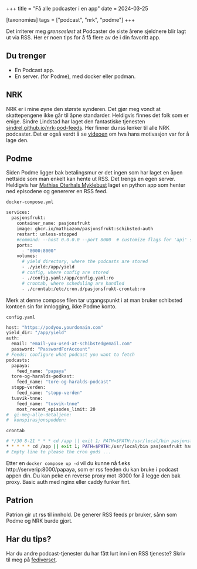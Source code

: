 +++
title = "Få alle podcaster i en app"
date = 2024-03-25

[taxonomies]
tags = ["podcast", "nrk", "podme"]
+++

Det irriterer meg _grensesløst_ at Podcaster de siste årene sjeldnere blir lagt ut via RSS. Her er noen tips for å få flere av de i din favoritt app.

<!-- more -->

## Du trenger

* En Podcast app.
* En server. (for Podme), med docker eller podman.

## NRK

NRK er i mine øyne den største synderen. Det gjør meg vondt at skattepengene ikke går til åpne standarder. Heldigvis finnes det folk som er enige. Sindre Lindstad har laget den fantastiske tjenesten [sindrel.github.io/nrk-pod-feeds](https://sindrel.github.io/nrk-pod-feeds/). Her finner du rss lenker til alle NRK podcaster. Det er også verdt å se [videoen](https://vimeo.com/861697003) om hva hans motivasjon var for å lage den.

## Podme

Siden Podme ligger bak betalingsmur er det ingen som har laget en åpen nettside som man enkelt kan hente ut RSS. Det trengs en egen server. Heldigvis har [Mathias Oterhals Myklebust](https://oterbust.no/) laget en python app som henter ned episodene og genererer en RSS feed.

`docker-compose.yml`

```bash
services:
  pasjonsfrukt:
    container_name: pasjonsfrukt
    image: ghcr.io/mathiazom/pasjonsfrukt:schibsted-auth
    restart: unless-stopped
    #command: --host 0.0.0.0 --port 8000  # customize flags for 'api' startup command
    ports:
      - "8000:8000"
    volumes:
      # yield directory, where the podcasts are stored
      - ./yield:/app/yield
      # config, where config are stored
      - ./config.yaml:/app/config.yaml:ro
      # crontab, where scheduling are handled
      - ./crontab:/etc/cron.d/pasjonsfrukt-crontab:ro

```

Merk at denne compose filen tar utgangspunkt i at man bruker schibsted kontoen sin for innlogging, ikke Podme konto.

`config.yaml`

```bash
host: "https://podyou.yourdomain.com"
yield_dir: "/app/yield"
auth:
  email: "email-you-used-at-schibsted@email.com"
  password: "PasswordForAccount"
# Feeds: configure what podcast you want to fetch
podcasts:
  papaya:
    feed_name: "papaya"
  tore-og-haralds-podkast:
    feed_name: "tore-og-haralds-podcast"
  stopp-verden:
    feed_name: "stopp-verden"
  tusvik-tnne:
    feed_name: "tusvik-tnne"
    most_recent_episodes_limit: 20
#  gi-meg-alle-detaljene:
#  konspirasjonspodden:
```

`crontab`

```bash
# */30 8-21 * * * cd /app || exit 1; PATH=$PATH:/usr/local/bin pasjonsfrukt harvest >> /var/log/pasjonsfrukt.log 2>&1
* * * * * cd /app || exit 1; PATH=$PATH:/usr/local/bin pasjonsfrukt harvest >> /var/log/pasjonsfrukt.log 2>&1
# Empty line to please the cron gods ...
```

Etter en `docker compose up -d` vil du kunne nå f.eks http://serverip:8000/papaya, som er rss feeden du kan bruke i podcast appen din. Du kan peke en reverse proxy mot <ip>:8000 for å legge den bak proxy. Basic auth med nginx eller caddy funker fint.

## Patrion

Patrion gir ut rss til innhold. De generer RSS feeds pr bruker, sånn som Podme og NRK burde gjort.

## Har du tips?

Har du andre podcast-tjenester du har fått lurt inn i en RSS tjeneste? Skriv til meg på [fediverset](https://mastodon.fyksen.me/@fredrik).
